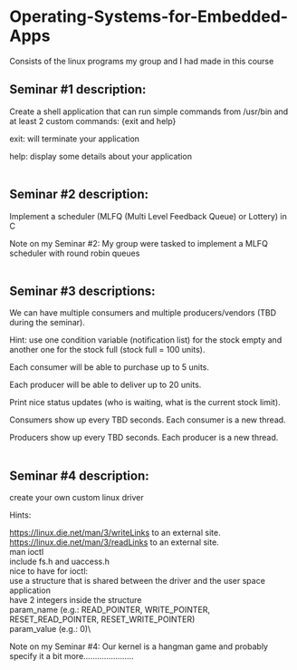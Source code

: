 # Operating-Systems-for-Embedded-Apps

Consists of the linux programs my group and I had made in this course

## Seminar #1 description: 
Create a shell application that can run simple commands from /usr/bin and at least 2 custom commands: {exit and help}

exit: will terminate your application

help: display some details about your application
<br><br>

## Seminar #2 description:
Implement a scheduler (MLFQ (Multi Level Feedback Queue) or Lottery) in C

Note on my Seminar #2: My group were tasked to implement a MLFQ scheduler with round robin queues
<br><br>

## Seminar #3 descriptions:
We can have multiple consumers and multiple producers/vendors (TBD during the seminar).

Hint: use one condition variable (notification list) for the stock empty and another one for the stock full (stock full = 100 units).

Each consumer will be able to purchase up to 5 units.

Each producer will be able to deliver up to 20 units.

Print nice status updates (who is waiting, what is the current stock limit).

Consumers show up every TBD seconds. Each consumer is a new thread.

Producers show up every TBD seconds. Each producer is a new thread.
<br><br>

## Seminar #4 description:
create your own custom linux driver

Hints:  

https://linux.die.net/man/3/writeLinks to an external site.\
https://linux.die.net/man/3/readLinks to an external site.\
man ioctl\
include fs.h and uaccess.h\
nice to have for ioctl:\
use a structure that is shared between the driver and the user space application\
have 2 integers inside the structure \
param_name (e.g.: READ_POINTER, WRITE_POINTER, RESET_READ_POINTER, RESET_WRITE_POINTER)\
param_value (e.g.: 0)\

Note on my Seminar #4: Our kernel is a hangman game and probably specify it a bit more......................
